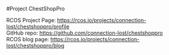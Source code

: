 #Project ChestShopPro


RCOS Project Page: https://rcos.io/projects/connection-lost/chestshoppro/profile    
GitHub repo: https://github.com/connection-lost/chestshoppro    
RCOS blog page: https://rcos.io/projects/connection-lost/chestshoppro/blog